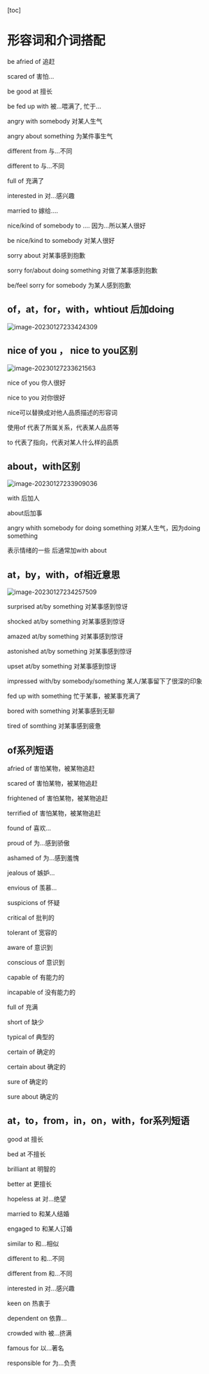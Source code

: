 [toc]



# 形容词和介词搭配

be afried of 追赶

scared of 害怕...

be good at 擅长

be fed up with 被...喂满了, 忙于... 

angry with somebody 对某人生气

angry about something 为某件事生气

different from 与...不同

different to 与...不同

full of 充满了 

interested in 对...感兴趣

married to 嫁给....

nice/kind of somebody to .... 因为...所以某人很好 

be nice/kind to somebody  对某人很好

sorry about 对某事感到抱歉

sorry for/about doing something 对做了某事感到抱歉

be/feel sorry for somebody 为某人感到抱歉



## of，at，for，with，whtiout 后加doing 

![image-20230127233424309](./.图片存放/image-20230127233424309.png)



## nice of you ， nice to you区别

![image-20230127233621563](./.图片存放/image-20230127233621563.png)



nice of you 你人很好

nice to you 对你很好

nice可以替换成对他人品质描述的形容词

使用of 代表了所属关系，代表某人品质等 

to 代表了指向，代表对某人什么样的品质





## about，with区别

![image-20230127233909036](./.图片存放/image-20230127233909036.png)

with 后加人

about后加事

angry whith somebody for doing something 对某人生气，因为doing something 

表示情绪的一些 后通常加with about 



## at，by，with，of相近意思

![image-20230127234257509](./.图片存放/image-20230127234257509.png)

surprised at/by something 对某事感到惊讶

shocked at/by something 对某事感到惊讶

amazed at/by something 对某事感到惊讶

astonished at/by something 对某事感到惊讶

upset at/by something 对某事感到惊讶 

impressed with/by somebody/something 某人/某事留下了很深的印象

fed up with something 忙于某事，被某事充满了

bored with something 对某事感到无聊 

tired of somthing 对某事感到疲惫







## of系列短语

afried of 害怕某物，被某物追赶

scared of 害怕某物，被某物追赶

frightened of 害怕某物，被某物追赶

terrified of 害怕某物，被某物追赶



found of 喜欢...

proud of 为...感到骄傲

ashamed of  为...感到羞愧

jealous of 嫉妒...

envious of 羡慕...



suspicions of 怀疑

critical of 批判的

tolerant of 宽容的



aware of  意识到

conscious of 意识到



capable of 有能力的

incapable of 没有能力的



full of 充满

short of 缺少



typical of 典型的 



certain of 确定的

certain about 确定的

sure of 确定的

sure about 确定的



## at，to，from，in，on，with，for系列短语

good at 擅长 

bed at 不擅长

brilliant at 明智的

better at  更擅长

hopeless at 对...绝望



married to 和某人结婚

engaged to 和某人订婚



similar to 和...相似

different to 和...不同

different from 和...不同



interested in 对...感兴趣



keen on 热衷于



dependent on 依靠...



crowded with 被...挤满



famous for 以...著名 



responsible for 为...负责



